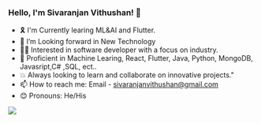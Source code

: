 ### Hello, I'm Sivaranjan Vithushan! 👋 

- 🎗️ I'm Currently learing ML&AI and Flutter.
- 👀 I’m Looking forward in New Technology 
- 👨‍💻 Interested in software developer with a focus on industry. 
- 💪 Proficient in Machine Learing, React, Flutter, Java, Python, MongoDB, Javasript,C# ,SQL, ect.. 
- 💥 Always looking to learn and collaborate on innovative projects."
- 📫 How to reach me: Email - sivaranjanvithushan@gmail.com
- 😊 Pronouns: He/His

<img src="https://github-readme-stats.vercel.app/api?username=SivaranjanVithushan&&show_icons=true&title_color=ffffff&icon_color=bb2acf&text_color=daf7dc&bg_color=151515">
<!---
SivaranjanVithushan/SivaranjanVithushan is a ✨ special ✨ repository because its `README.md` (this file) appears on your GitHub profile.
You can click the Preview link to take a look at your changes.
--->
